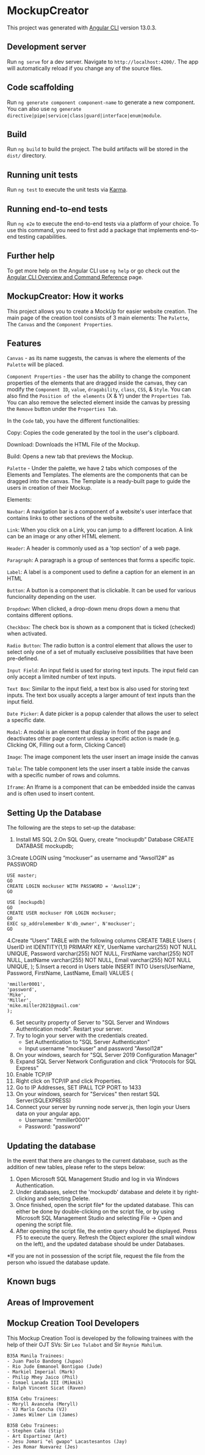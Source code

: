 # MockupCreator

This project was generated with [Angular CLI](https://github.com/angular/angular-cli) version 13.0.3.

## Development server

Run `ng serve` for a dev server. Navigate to `http://localhost:4200/`. The app will automatically reload if you change any of the source files.

## Code scaffolding

Run `ng generate component component-name` to generate a new component. You can also use `ng generate directive|pipe|service|class|guard|interface|enum|module`.

## Build

Run `ng build` to build the project. The build artifacts will be stored in the `dist/` directory.

## Running unit tests

Run `ng test` to execute the unit tests via [Karma](https://karma-runner.github.io).

## Running end-to-end tests

Run `ng e2e` to execute the end-to-end tests via a platform of your choice. To use this command, you need to first add a package that implements end-to-end testing capabilities.

## Further help

To get more help on the Angular CLI use `ng help` or go check out the [Angular CLI Overview and Command Reference](https://angular.io/cli) page.

## MockupCreator: How it works

This project allows you to create a MockUp for easier website creation. The main page of the creation tool consists of 3 main elements: The `Palette`, The `Canvas` and the `Component Properties`.

## Features

`Canvas` - as its name suggests, the canvas is where the elements of the `Palette` will be placed.

`Component Properties` - the user has the ability to change the component properties of the elements that are dragged inside the canvas, they can modify the `Component ID`, `value`, `dragability`, `class`, `CSS`, & `Style`. You can also find the `Position of the elements` (X & Y) under the `Properties Tab`. You can also remove the selected element inside the canvas by pressing the `Remove` button under the `Properties Tab`. 

In the `Code` tab, you have the different functionalities:

Copy: Copies the code generated by the tool in the user's clipboard.

Download: Downloads the HTML File of the Mockup.

Build: Opens a new tab that previews the Mockup.

`Palette` - Under the palette, we have 2 tabs which composes of the Elements and Templates. The elements are the components that can be dragged into the canvas. The Template is a ready-built page to guide the users in creation of their Mockup.

Elements:

`Navbar`: A navigation bar is a component of a website's user interface that contains links to other sections of the website.

`Link`: When you click on a Link, you can jump to a different location. A link can be an image or any other HTML element.

`Header`: A header is commonly used as a 'top section' of a web page.

`Paragraph`: A paragraph is a group of sentences that forms a specific topic.

`Label`: A label is a component used to define a caption for an element in an HTML

`Button`: A button is a component that is clickable. It can be used for various funcionality depending on the user.

`Dropdown`: When clicked, a drop-down menu drops down a menu that contains different options.

`Checkbox`: The check box is shown as a component that is ticked (checked) when activated.

`Radio Button`: The radio button is a control element that allows the user to select only one of a set of mutually excluseive possibilities that have been pre-defined.

`Input Field`: An input field is used for storing text inputs. The input field can only accept a limited number of text inputs.

`Text Box`: Similar to the input field, a text box is also used for storing text inputs. The text box usually accepts a larger amount of text inputs than the input field.

`Date Picker`: A date picker is a popup calender that allows the user to select a specific date.

`Modal`: A modal is an element that display in front of the page and deactivates other page content unless a specific action is made (e.g. Clicking OK, Filling out a form, Clicking Cancel)

`Image`: The image component lets the user insert an image inside the canvas

`Table`: The table component lets the user insert a table inside the canvas with a specific number of rows and columns.

`Iframe`: An Iframe is a component that can be embedded inside the canvas and is often used to insert content.

## Setting Up the Database

The following are the steps to set-up the database:
1. Install MS SQL
2.On SQL Query, create “mockupdb” Database
     	CREATE DATABASE mockupdb;

3.Create LOGIN using “mockuser” as username and “Awsol12#”  as PASSWORD 

    USE master;
    GO
  	CREATE LOGIN mockuser WITH PASSWORD = 'Awsol12#';
  	GO

  	USE [mockupdb]
  	GO
  	CREATE USER mockuser FOR LOGIN mockuser;
  	GO
  	EXEC sp_addrolemember N'db_owner', N'mockuser';
    GO
    
4.Create “Users” TABLE with the following columns
        CREATE TABLE Users (
    	UserID int IDENTITY(1,1) PRIMARY KEY,
    	UserName varchar(255) NOT NULL UNIQUE,
    	Password varchar(255) NOT NULL,
   	FirstName varchar(255) NOT NULL,
   	LastName varchar(255) NOT NULL,
   	Email varchar(255) NOT NULL UNIQUE,
    );
5.Insert a record in Users table 
	INSERT INTO Users(UserName, Password, FirstName, LastName, Email) VALUES (
    
    'mmiller0001',
    'password',
    'Mike',
    'Miller',
    'mike.miller2021@gmail.com'
    );
6. Set security property of Server to "SQL Server and Windows Authentication mode". Restart your server.
7.  Try to login your server with the credentials created.
    - Set Authentication to "SQL Server Authenticaton"
    - Input username "mockuser" and password "Awsol12#"
8. On your windows, search for "SQL Server 2019 Configuration Manager"
9. Expand SQL Server Network Configuration and click "Protocols for SQL Express"
10. Enable TCP/IP
11. Right click on TCP/IP and click Properties.
12. Go to IP Addresses, SET IPALL TCP PORT to 1433
13. On your windows, search for "Services" then restart SQL Server(SQLEXPRESS)
14. Connect your server by running node server.js, then login your Users data on your angular app.
    - Username: "mmiller0001"
    - Password: "password"

## Updating the database

In the event that there are changes to the current database, such as the addition of new tables, please refer to the steps below:
1. Open Microsoft SQL Management Studio and log in via Windows Authentication.
2. Under databases, select the 'mockupdb' database and delete it by right-clicking and selecting Delete.
3. Once finished, open the script file* for the updated database. This can either be done by double-clicking on the script file, or
   by using Microsoft SQL Management Studio and selecting File -> Open and opening the script file.
4. After opening the script file, the entire query should be displayed. Press F5 to execute the query. Refresh the Object explorer
   (the small window on the left), and the updated database should be under Databases.

*If you are not in possession of the script file, request the file from the person who issued the database update.

## Known bugs

## Areas of Improvement

## Mockup Creation Tool Developers

This Mockup Creation Tool is developed by the following trainees with the help of their OJT SVs: Sir `Leo Tulabot` and Sir `Reynie Mahilum`.

    B35A Manila Trainees:
    - Juan Paolo Bandong (Jupao)
    - Rio Jude Emmanoel Bontigao (Jude)
    - Markiel Imperial (Mark)
    - Philip Mhey Jaico (Phil)
    - Ismael Lanada III (Mikmik)
    - Ralph Vincent Sicat (Raven)

    B35A Cebu Trainees:
    - Meryll Avanceña (Meryll)
    - VJ Marlo Concha (VJ)
    - James Wilmer Lim (James)

    B35B Cebu Trainees:
    - Stephen Caña (Stip)
    - Art Espartinez (Art)
    - Jesu Jomari "el gwapo" Lacastesantos (Jay)
    - Jes Romar Nuevarez (Jes)

